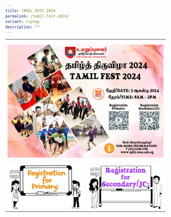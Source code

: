 ```yaml
---
title: TAMIL FEST 2024
permalink: /tamil-fest-2024/
variant: tiptap
description: ""
---
```

<table style="minWidth: 50px">
<colgroup>
<col>
<col>
</colgroup>
<tbody>
<tr>
<td rowspan="1" colspan="2">
<p></p>
<div class="isomer-image-wrapper">
<img style="width: 100%" height="auto" width="100%" alt="" src="/images/TAMILFEST2024 /TAMIL_FEST_2024.png">
</div>
</td>
</tr>
<tr>
<td rowspan="1" colspan="1">
<p></p><a class="isomer-image-wrapper" href="https://form.gov.sg/6657f9c48b75c34045ea7664"><img style="width: 100%" height="auto" width="100%" alt="" src="/images/TAMILFEST2024 /TAMILFESTPRI.png"></a>
</td>
<td rowspan="1" colspan="1">
<p></p><a class="isomer-image-wrapper" href="https://form.gov.sg/6657facf886bfac6d5d93bb7"><img style="width: 100%" height="auto" width="100%" alt="" src="/images/TAMILFEST2024 /TAMILFESTJC.png"></a>
</td>
</tr>
</tbody>
</table>
<p></p>
